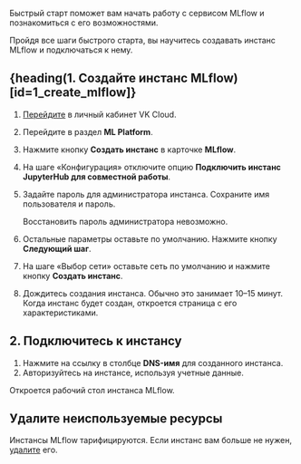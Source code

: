 Быстрый старт поможет вам начать работу с сервисом MLflow и познакомиться с его возможностями.

Пройдя все шаги быстрого старта, вы научитесь создавать инстанс MLflow и подключаться к нему.

## {heading(1. Создайте инстанс MLflow)[id=1_create_mlflow]}

1. [Перейдите](https://msk.cloud.vk.com/app/) в личный кабинет VK Cloud.
1. Перейдите в раздел **ML Platform**.
1. Нажмите кнопку **Создать инстанс** в карточке **MLflow**.
1. На шаге «Конфигурация» отключите опцию **Подключить инстанс JupyterHub для совместной работы**.
1. Задайте пароль для администратора инстанса. Сохраните имя пользователя и пароль.

    <err>

    Восстановить пароль администратора невозможно.

    </err>

1. Остальные параметры оставьте по умолчанию. Нажмите кнопку **Следующий шаг**.
1. На шаге «Выбор сети» оставьте сеть по умолчанию и нажмите кнопку **Создать инстанс**.
1. Дождитесь создания инстанса. Обычно это занимает 10–15 минут. Когда инстанс будет создан, откроется страница с его характеристиками.

## 2. Подключитесь к инстансу

1. Нажмите на ссылку в столбце **DNS-имя** для созданного инстанса.
1. Авторизуйтесь на инстансе, используя учетные данные.

Откроется рабочий стол инстанса MLflow.

## Удалите неиспользуемые ресурсы

Инстансы MLflow тарифицируются. Если инстанс вам больше не нужен, [удалите](../service-management/manage#delete) его.
